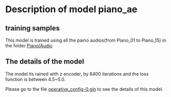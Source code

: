 # Description of model piano_ae

## training samples

This model is trained using all the paino audios(from Piano_01 to Piano_15) in the folder [Piano/Audio](Datasets/Piano/Audio)

## The details of the model

The model tis rained with z encoder, by 8400 iterations and the loss function is between 4.5~5.0. 

Please go to the file [operative_config-0.gin](Pretrained_Models_for_T2/piano_ae/operative_config-0.gin) to see the details of this model.
